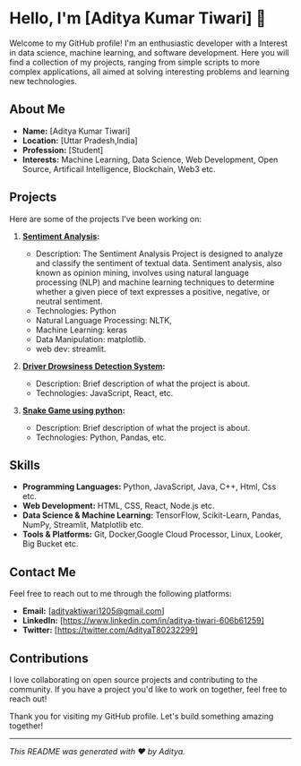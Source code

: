 # Hello, I'm [Aditya Kumar Tiwari] 👋

Welcome to my GitHub profile! I'm an enthusiastic developer with a Interest in  data science, machine learning, and software development. Here you will find a collection of my projects, ranging from simple scripts to more complex applications, all aimed at solving interesting problems and learning new technologies.

## About Me

- **Name:** [Aditya Kumar Tiwari]
- **Location:** [Uttar Pradesh,India]
- **Profession:** [Student]
- **Interests:** Machine Learning, Data Science, Web Development, Open Source, Artificail Intelligence, Blockchain, Web3 etc.

## Projects

Here are some of the projects I've been working on:

1. **[Sentiment Analysis](https://github.com/adityaa1205/Sentiment-Analysis):**
   - Description: The Sentiment Analysis Project is designed to analyze and classify the sentiment of textual data. Sentiment analysis, also known as opinion
     mining, involves using natural language processing (NLP) and machine learning techniques to determine whether a given piece of text expresses a positive,
     negative, or neutral sentiment.
   - Technologies: Python
   -  Natural Language Processing: NLTK,
   -  Machine Learning: keras
   -  Data Manipulation: matplotlib.
   -  web dev: streamlit.

2. **[Driver Drowsiness Detection System](link-to-project-2):**
   - Description: Brief description of what the project is about.
   - Technologies: JavaScript, React, etc.

3. **[Snake Game using python]([link-to-project-3](https://github.com/adityaa1205/Snake-Game)):**
   - Description: Brief description of what the project is about.
   - Technologies: Python, Pandas, etc.

## Skills

- **Programming Languages:** Python, JavaScript, Java, C++, Html, Css etc.
- **Web Development:** HTML, CSS, React, Node.js etc.
- **Data Science & Machine Learning:** TensorFlow, Scikit-Learn, Pandas, NumPy, Streamlit, Matplotlib etc.
- **Tools & Platforms:** Git, Docker,Google Cloud Processor, Linux, Looker, Big Bucket etc.  

## Contact Me

Feel free to reach out to me through the following platforms:

- **Email:** [adityaktiwari1205@gmail.com]
- **LinkedIn:** [https://www.linkedin.com/in/aditya-tiwari-606b61259]
- **Twitter:** [https://twitter.com/AdityaT80232299]

## Contributions

I love collaborating on open source projects and contributing to the community. If you have a project you'd like to work on together, feel free to reach out!

Thank you for visiting my GitHub profile. Let's build something amazing together!

---

*This README was generated with ❤️ by Aditya.*
